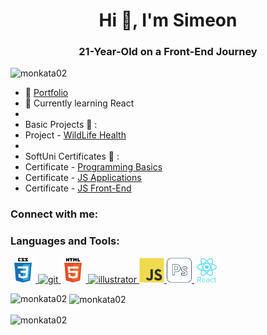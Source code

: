 <h1 align="center">Hi 👋, I'm Simeon</h1>
<h3 align="center">21-Year-Old on a Front-End Journey</h3>

<p align="left"> <img src="https://komarev.com/ghpvc/?username=monkata02&label=Profile%20views&color=0e75b6&style=flat" alt="monkata02" /> </p>

- :page_facing_up: [Portfolio](https://monkata02.github.io/)
- 🌱 Currently learning React
- 
- Basic Projects :memo: :
- Project - [WildLife Health](https://monkata02.github.io/wildlife-health/)
- 
- SoftUni Certificates :pushpin: :
- Certificate - [Programming Basics](https://softuni.bg/certificates/details/118555/a0e85b51)
- Certificate - [JS Applications](https://softuni.bg/certificates/details/141508/10b7d28e)
- Certificate - [JS Front-End](https://softuni.bg/certificates/details/168392/da1d0e7f)

<h3 align="left">Connect with me:</h3>
<p align="left">
</p>

<h3 align="left">Languages and Tools:</h3>
<p align="left"> <a href="https://www.w3schools.com/css/" target="_blank" rel="noreferrer"> <img src="https://raw.githubusercontent.com/devicons/devicon/master/icons/css3/css3-original-wordmark.svg" alt="css3" width="40" height="40"/> </a> <a href="https://git-scm.com/" target="_blank" rel="noreferrer"> <img src="https://www.vectorlogo.zone/logos/git-scm/git-scm-icon.svg" alt="git" width="40" height="40"/> </a> <a href="https://www.w3.org/html/" target="_blank" rel="noreferrer"> <img src="https://raw.githubusercontent.com/devicons/devicon/master/icons/html5/html5-original-wordmark.svg" alt="html5" width="40" height="40"/> </a> <a href="https://www.adobe.com/in/products/illustrator.html" target="_blank" rel="noreferrer"> <img src="https://www.vectorlogo.zone/logos/adobe_illustrator/adobe_illustrator-icon.svg" alt="illustrator" width="40" height="40"/> </a> <a href="https://developer.mozilla.org/en-US/docs/Web/JavaScript" target="_blank" rel="noreferrer"> <img src="https://raw.githubusercontent.com/devicons/devicon/master/icons/javascript/javascript-original.svg" alt="javascript" width="40" height="40"/> </a> <a href="https://www.photoshop.com/en" target="_blank" rel="noreferrer"> <img src="https://raw.githubusercontent.com/devicons/devicon/master/icons/photoshop/photoshop-line.svg" alt="photoshop" width="40" height="40"/> </a> <a href="https://reactjs.org/" target="_blank" rel="noreferrer"> <img src="https://raw.githubusercontent.com/devicons/devicon/master/icons/react/react-original-wordmark.svg" alt="react" width="40" height="40"/> </a> </p>

<p><img align="left" src="https://github-readme-stats.vercel.app/api/top-langs?username=monkata02&show_icons=true&locale=en&layout=compact" alt="monkata02" /></p>

<p>&nbsp;<img align="center" src="https://github-readme-stats.vercel.app/api?username=monkata02&show_icons=true&locale=en" alt="monkata02" /></p>

<p><img align="center" src="https://github-readme-streak-stats.herokuapp.com/?user=monkata02&" alt="monkata02" /></p>
